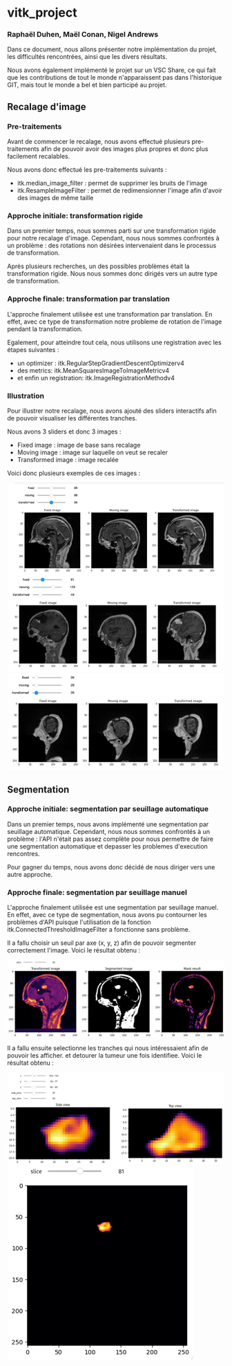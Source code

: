 # vitk_project

### Raphaël Duhen, Maël Conan, Nigel Andrews

Dans ce document, nous allons présenter notre implémentation du projet, les difficultés rencontrées, ainsi que les divers résultats.

Nous avons également implémenté le projet sur un VSC Share, ce qui fait que les contributions de tout le monde n'apparaissent pas dans l'historique GIT, mais tout le monde a bel et bien participé au projet.

## Recalage d'image

### Pre-traitements

Avant de commencer le recalage, nous avons effectué plusieurs pre-traitements afin de pouvoir avoir des images plus propres et donc plus facilement recalables.

Nous avons donc effectué les pre-traitements suivants :
- itk.median_image_filter : permet de supprimer les bruits de l'image
- itk.ResampleImageFilter : permet de redimensionner l'image afin d'avoir des images de même taille

### Approche initiale: transformation rigide

Dans un premier temps, nous sommes parti sur une transformation rigide pour notre recalage d'image.
Cependant, nous nous sommes confrontés à un problème : des rotations non désirées intervenaient dans le processus de transformation.

Après plusieurs recherches, un des possibles problèmes était la transformation rigide. Nous nous sommes donc dirigés vers un autre type de transformation.

### Approche finale: transformation par translation

L'approche finalement utilisée est une transformation par translation. En effet, avec ce type de transformation notre probleme de rotation de l'image pendant la transformation.

Egalement, pour atteindre tout cela, nous utilisons une registration avec les étapes suivantes :
- un optimizer : itk.RegularStepGradientDescentOptimizerv4
- des metrics: itk.MeanSquaresImageToImageMetricv4
- et enfin un registration: itk.ImageRegistrationMethodv4

### Illustration

Pour illustrer notre recalage, nous avons ajouté des sliders interactifs afin de pouvoir visualiser les différentes tranches.

Nous avons 3 sliders et donc 3 images :
- Fixed image : image de base sans recalage
- Moving image : image sur laquelle on veut se recaler
- Transformed image : image recalée

Voici donc plusieurs exemples de ces images :

![](md_images/recalage_88.png)
![](md_images/recalage_2.png)
![](md_images/recalage_36.png)

## Segmentation

### Approche initiale: segmentation par seuillage automatique

Dans un premier temps, nous avons implémenté une segmentation par seuillage automatique. Cependant, nous nous sommes confrontés à un problème : l'API n'était pas assez complète pour nous permettre de faire une segmentation automatique et depasser les problemes d'execution rencontres.

Pour gagner du temps, nous avons donc décidé de nous diriger vers une autre approche.

### Approche finale: segmentation par seuillage manuel

L'approche finalement utilisée est une segmentation par seuillage manuel. En effet, avec ce type de segmentation, nous avons pu contourner les problèmes d'API puisque l'utilisation de la fonction itk.ConnectedThresholdImageFilter a fonctionne sans problème.

Il a fallu choisir un seuil par axe (x, y, z) afin de pouvoir segmenter correctement l'image. Voici le résultat obtenu :

![](md_images/segmentation.png)

Il a fallu ensuite selectionne les tranches qui nous intéressaient afin de pouvoir les afficher. et detourer la tumeur une fois identifiee. Voici le résultat obtenu :

![](md_images/segmentation2.png)
![](md_images/segmentation3.png)

